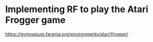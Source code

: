 # Implementing RF to play the Atari Frogger game

https://gymnasium.farama.org/environments/atari/frogger/